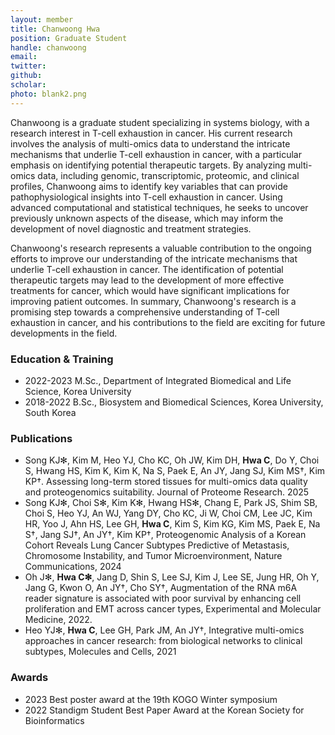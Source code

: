 ```yaml
---
layout: member
title: Chanwoong Hwa
position: Graduate Student
handle: chanwoong
email:
twitter:
github: 
scholar: 
photo: blank2.png
---
```


Chanwoong is a graduate student specializing in systems biology, with a research interest in T-cell exhaustion in cancer. His current research involves the analysis of multi-omics data to understand the intricate mechanisms that underlie T-cell exhaustion in cancer, with a particular emphasis on identifying potential therapeutic targets. By analyzing multi-omics data, including genomic, transcriptomic, proteomic, and clinical profiles, Chanwoong aims to identify key variables that can provide pathophysiological insights into T-cell exhaustion in cancer. Using advanced computational and statistical techniques, he seeks to uncover previously unknown aspects of the disease, which may inform the development of novel diagnostic and treatment strategies.

Chanwoong's research represents a valuable contribution to the ongoing efforts to improve our understanding of the intricate mechanisms that underlie T-cell exhaustion in cancer. The identification of potential therapeutic targets may lead to the development of more effective treatments for cancer, which would have significant implications for improving patient outcomes. In summary, Chanwoong's research is a promising step towards a comprehensive understanding of T-cell exhaustion in cancer, and his contributions to the field are exciting for future developments in the field.


### Education & Training
- 2022-2023 M.Sc., Department of Integrated Biomedical and Life Science, Korea University
- 2018-2022 B.Sc., Biosystem and Biomedical Sciences, Korea University, South Korea

### Publications
- Song KJ✻, Kim M, Heo YJ, Cho KC, Oh JW, Kim DH, **Hwa C**, Do Y, Choi S, Hwang HS, Kim K, Kim K, Na S, Paek E, An JY, Jang SJ, Kim MS†, Kim KP†. Assessing long-term stored tissues for multi-omics data quality and proteogenomics suitability. Journal of Proteome Research. 2025
- Song KJ✻, Choi S✻, Kim K✻, Hwang HS✻, Chang E, Park JS, Shim SB, Choi S, Heo YJ, An WJ, Yang DY, Cho KC, Ji W, Choi CM, Lee JC, Kim HR, Yoo J, Ahn HS, Lee GH, **Hwa C**, Kim S, Kim KG, Kim MS, Paek E, Na S†, Jang SJ†, An JY†, Kim KP†, Proteogenomic Analysis of a Korean Cohort Reveals Lung Cancer Subtypes Predictive of Metastasis, Chromosome Instability, and Tumor Microenvironment, Nature Communications, 2024
- Oh J✻, **Hwa C✻**, Jang D, Shin S, Lee SJ, Kim J, Lee SE, Jung HR, Oh Y, Jang G, Kwon O, An JY†, Cho SY†, Augmentation of the RNA m6A reader signature is associated with poor survival by enhancing cell proliferation and EMT across cancer types, Experimental and Molecular Medicine, 2022.
- Heo YJ✻, **Hwa C**, Lee GH, Park JM, An JY†, Integrative multi-omics approaches in cancer research: from biological networks to clinical subtypes, Molecules and Cells, 2021

### Awards
- 2023 Best poster award at the 19th KOGO Winter symposium
- 2022 Standigm Student Best Paper Award at the Korean Society for Bioinformatics
